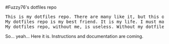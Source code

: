#Fuzzy76's dotfiles repo

<pre>This is my dotfiles repo. There are many like it, but this one is mine.
My dotfiles repo is my best friend. It is my life. I must master it as I must master my life.
My dotfiles repo, without me, is useless. Without my dotfiles repo, I am useless.</pre>

So... yeah... Here it is. Instructions and documentation are coming.
